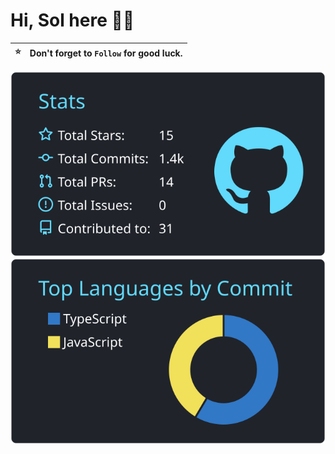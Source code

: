 # Hi, Sol here 👋🏻


| :star: | Don't forget to `Follow` for good luck. |
| :-------: | :-------------------------------------------------------------------------------------------------------- |


![](https://raw.githubusercontent.com/solahidris/solahidris/master/profile-summary-card-output/react/3-stats.svg)
![](https://raw.githubusercontent.com/solahidris/solahidris/master/profile-summary-card-output/react/2-most-commit-language.svg)
